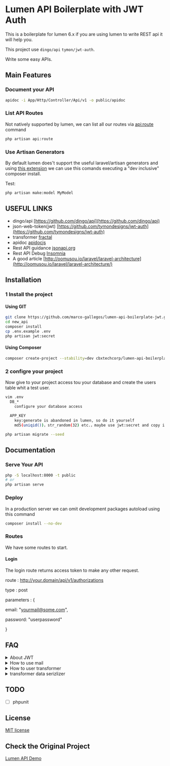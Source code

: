 # Lumen API Boilerplate with JWT Auth

This is a boilerplate for lumen 6.x if you are using lumen to write REST api it will help you.

This project use `dingo/api`  `tymon/jwt-auth`.

Write some easy APIs.

## Main Features

### Document your API

```bash
apidoc -i App/Http/Controller/Api/v1 -o public/apidoc
```

### List API Routes

Not natively supported by lumen, we can list all our routes via [api:route](https://github.com/marco-gallegos/lumen-api-route-list) command

```bash
php artisan api:route
```

### Use Artisan Generators
By default lumen does't support the useful laravel/artisan generators and using [this extension](https://github.com/flipboxstudio/lumen-generator) we can use this comands executing a "dev inclusive" composer install.


Test:
```bash
php artisan make:model MyModel
```

### 

## USEFUL LINKS

- dingo/api [https://github.com/dingo/api](https://github.com/dingo/api)
- json-web-token(jwt) [https://github.com/tymondesigns/jwt-auth](https://github.com/tymondesigns/jwt-auth)
- transformer [fractal](http://fractal.thephpleague.com/)
- apidoc [apidocjs](http://apidocjs.com/)
- Rest API guidance [jsonapi.org](http://jsonapi.org/format/)
- Rest API Debug [Insomnia](https://insomnia.rest/)
- A good article [http://oomusou.io/laravel/laravel-architecture](http://oomusou.io/laravel/laravel-architecture/)

## Installation

### 1 Install the project

#### Using GIT

``` bash
git clone https://github.com/marco-gallegos/lumen-api-boilerplate-jwt.git new_api
cd new_api
composer install
cp .env.example .env
php artisan jwt:secret
```

#### Using Composer

```bash
composer create-project --stability=dev cbxtechcorp/lumen-api-boilerplate-jwt new_api
```

### 2 configre your project

Now give to your project access tou your database and create the users table whit a test user.

```bash
vim .env
  DB_*
    configure your database access
  
  APP_KEY
    key:generate is abandoned in lumen, so do it yourself
    md5(uniqid())，str_random(32) etc.，maybe use jwt:secret and copy it

php artisan migrate --seed
```

## Documentation

### Serve Your API

```bash
php -S localhost:8000 -t public
# or
php artisan serve
```

### Deploy
In a production server we can omit development packages autoload using this command
```bash
composer install --no-dev
```

### Routes
We have some routes to start.

#### Login
The login route returns access token to make any other request.

route : http://your.domain/api/v1/authorizations

type : post

parameters : {
  
  email: "yourmail@some.com",

  password: "userpassword"

}


## FAQ

<details>
  <summary>About JWT</summary>

  There is no session and auth guard in lumen 5.2, so attention `config/auth.php`. Also user model must implement `Tymon\JWTAuth\Contracts\JWTSubject`
</details>

<details>
  <summary>How to use mail</summary>

- composer require `illuminate/mail` and `guzzlehttp/guzzle`
- register email service in `bootstrap/app.php` or `some provider`
- add `mail.php` `services.php` in config, just copy them from laravel
- add `MAIL_DRIVER` in env
</details>

<details>
  <summary>How to user transformer </summary>

  transformer is a layer help you format you resource and their relationship.

  maybe you can knowstand with this links:

- [https://lumen-new.lyyw.info/api/posts](https://lumen-new.lyyw.info/api/posts)
- [https://lumen-new.lyyw.info/api/posts?include=user](https://lumen-new.lyyw.info/api/posts?include=user)
- [https://lumen-new.lyyw.info/api/posts?include=user,comments](https://lumen-new.lyyw.info/api/posts?include=user,comments)
- [https://lumen-new.lyyw.info/api/posts?include=user,comments:limit(1)](https://lumen-new.lyyw.info/api/posts?include=user,comments:limit(1))
- [https://lumen-new.lyyw.info/api/posts?include=user,comments.user](https://lumen-new.lyyw.info/api/posts?include=user,comments.user)
- [https://lumen-new.lyyw.info/api/posts?include=user,comments:limit(1),comments.user](https://lumen-new.lyyw.info/api/posts?include=user,comments:limit(1),comments.user)

</details>

<details>
  <summary>transformer data serizlizer </summary>

  dingo/api use [Fractal](http://fractal.thephpleague.com/) to transformer resouses，fractal provider 3 serializer,Array,DataArray,JsonApi.more details at here [http://fractal.thephpleague.com/serializers/](http://fractal.thephpleague.com/serializers/)。DataArray is default.You can set your own serizlizer like this：

  see bootstrap/app.php
  $app['Dingo\Api\Transformer\Factory']->setAdapter(function ($app) {
    $fractal = new League\Fractal\Manager;
    // $serializer = new League\Fractal\Serializer\JsonApiSerializer();
    $serializer = new League\Fractal\Serializer\ArraySerializer();
    // $serializer = new App\Serializers\NoDataArraySerializer();
    $fractal->setSerializer($serializer);,
    return new Dingo\Api\Transformer\Adapter\Fractal($fractal);
  });

  I think default DataArray is good enough.
</details>


## TODO

- [ ] phpunit

## License
[MIT license](http://opensource.org/licenses/MIT)

## Check the Original Project

[Lumen API Demo](https://github.com/liyu001989/lumen-api-demo)